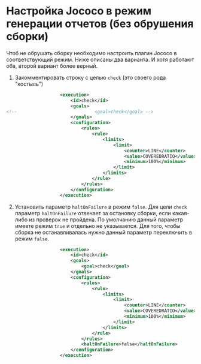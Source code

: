 # Настройка Jococo в режим генерации отчетов (без обрушения сборки)

Чтоб не обрушать сборку необходимо настроить плагин Jococo в соответствующий режим. Ниже описаны два варианта. И хотя работают оба, второй вариант более верный.
1. Закомментировать строку с целью `check` (это своего рода "костыль")

```xml
                    <execution>
                        <id>check</id>
                        <goals>
<!--                             <goal>check</goal> -->
                        </goals>
                        <configuration>
                            <rules>
                                <rule>
                                    <limits>
                                        <limit>
                                            <counter>LINE</counter>
                                            <value>COVEREDRATIO</value>
                                            <minimum>100%</minimum>
                                        </limit>
                                    </limits>
                                </rule>
                            </rules>
                        </configuration>
                    </execution>
```
2. Установить параметр `haltOnFailure` в режим `false`. Для цели `check` параметр `haltOnFailure` отвечает за остановку сборки, если какая-либо из проверок
не пройдена. По умолчанию данный параметр имеете режим `true` и отдельно не указывается. Для того, чтобы сборка не останавливалась нужно данный параметр переключить в
режим `false`.

```xml
                    <execution>
                        <id>check</id>
                        <goals>
                            <goal>check</goal>
                        </goals>
                        <configuration>
                            <rules>
                                <rule>
                                    <limits>
                                        <limit>
                                            <counter>LINE</counter>
                                            <value>COVEREDRATIO</value>
                                            <minimum>100%</minimum>
                                        </limit>
                                    </limits>
                                </rule>
                            </rules>
                            <haltOnFailure>false</haltOnFailure>
                        </configuration>
                    </execution>
```
